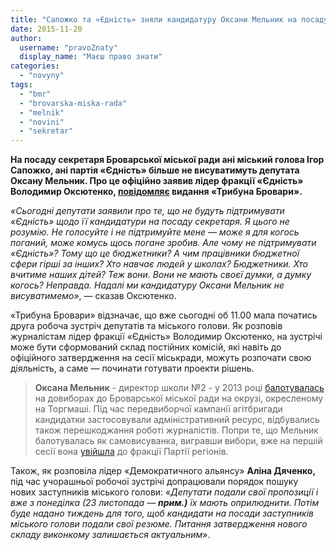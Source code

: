 ```yaml
---
title: "Сапожко та «Єдність» зняли кандидатуру Оксани Мельник на посаду секретаря Броварської міськради - ЗМІ"
date: 2015-11-20
author: 
  username: "pravoZnaty"
  display_name: "Маєш право знати"
categories: 
  - "novyny"
tags: 
  - "bmr"
  - "brovarska-miska-rada"
  - "melnik"
  - "novini"
  - "sekretar"
---
```


**На посаду секретаря Броварської міської ради ані міський голова Ігор Сапожко, ані партія «Єдність» більше не висуватимуть депутата Оксану Мельник. Про це офіційно заявив лідер фракції «Єдність» Володимир Оксютенко, [повідомляє](http://brovary.net.ua/novyny/sekretar-miskoyi-rady-sapozhko-ta-yednist-znyaly-kandydaturu-oksany-melnyk/sekretar-miskoyi-rady-sapozhko-ta-yednist-znyaly-kandydaturu-oksany-melnyk/) видання «Трибуна Бровари».**

_«Сьогодні_ _депутати заявили про те, що не будуть підтримувати «Єдність» щодо її кандидатури на посаду секретаря. Я цього не розумію. Не голосуйте і не підтримуйте мене — може я для когось поганий, може комусь щось погане зробив. Але чому не підтримувати «Єдність»? Тому що це бюджетники? А чим працівники бюджетної сфери гірші за інших? Хто навчає людей у школах? Бюджетники. Хто вчитиме наших дітей? Теж вони. Вони не мають своєї думки, а думку когось? Неправда. Надалі ми кандидатуру Оксани Мельник не висуватимемо»_, — сказав Оксютенко.

«Трибуна Бровари» відзначає, що вже сьогодні об 11.00 мала початись друга робоча зустріч депутатів та міського голови. Як розповів журналістам лідер фракції «Єдність» Володимир Оксютенко, на зустрічі може бути сформований склад постійних комісій, які навіть до офіційного затвердження на сесії міськради, можуть розпочати свою діяльність, а саме — починати готувати проекти рішень.

> **Оксана Мельник** - директор школи №2 - у 2013 році [балотувалась](https://mpz.brovary.org/vibori-na-torgmashi-vigrala-direktorka-shkoli-2-oksana-melnik/) на довиборах до Броварської міської ради на окрузі, окресленому на Торгмаші. Під час передвиборчої кампанії агітбригади кандидатки застосовували адміністративний ресурс, відбувались також перешкоджання роботі журналістів. Попри те, що Мельник балотувалась як самовисуванка, вигравши вибори, вже на першій сесії вона [увійшла](https://mpz.brovary.org/direktorka-2-shkoli-v-pershiy-den-svogo-deputatstva-priyednalas-do-regionaliv/) до фракції Партії регіонів.

Також, як розповіла лідер «Демократичного альянсу» **Аліна Дяченко,** під час учорашньої робочої зустрічі допрацювали порядок пошуку нових заступників міського голови: «_Депутати подали свої пропозиції і вже з понеділка (23 листопада — **прим.)** їх мають оприлюднити. Потім буде надано тиждень для того, щоб кандидати на посади заступників міського голови подали свої резюме. Питання затвердження нового складу виконкому залишається актуальним_».
